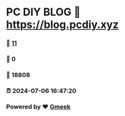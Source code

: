 # PC DIY BLOG :link: https://blog.pcdiy.xyz 
### :page_facing_up: [11](https://blog.pcdiy.xyz/tag.html) 
### :speech_balloon: 0 
### :hibiscus: 18808 
### :alarm_clock: 2024-07-06 16:47:20 
### Powered by :heart: [Gmeek](https://github.com/Meekdai/Gmeek)
